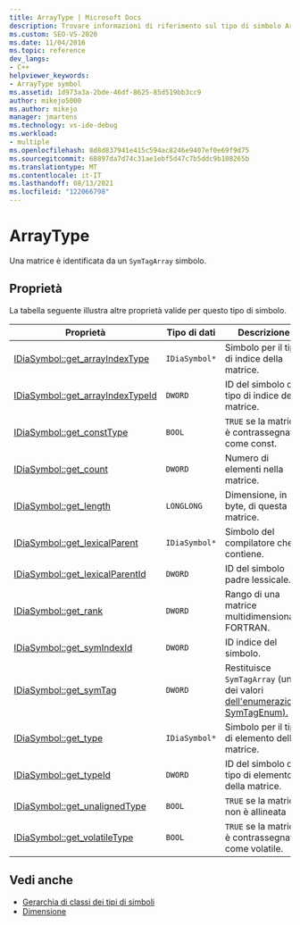 ```yaml
---
title: ArrayType | Microsoft Docs
description: Trovare informazioni di riferimento sul tipo di simbolo ArrayType (SymTagArray) nell'SDK Visual Studio di accesso all'interfaccia di debug.
ms.custom: SEO-VS-2020
ms.date: 11/04/2016
ms.topic: reference
dev_langs:
- C++
helpviewer_keywords:
- ArrayType symbol
ms.assetid: 1d973a3a-2bde-46df-8625-85d519bb3cc9
author: mikejo5000
ms.author: mikejo
manager: jmartens
ms.technology: vs-ide-debug
ms.workload:
- multiple
ms.openlocfilehash: 8d8d837941e415c594ac8246e9407ef0e69f9d75
ms.sourcegitcommit: 68897da7d74c31ae1ebf5d47c7b5ddc9b108265b
ms.translationtype: MT
ms.contentlocale: it-IT
ms.lasthandoff: 08/13/2021
ms.locfileid: "122066798"
---
```

# <a name="arraytype"></a>ArrayType
Una matrice è identificata da un `SymTagArray` simbolo.

## <a name="properties"></a>Proprietà
 La tabella seguente illustra altre proprietà valide per questo tipo di simbolo.

|Proprietà|Tipo di dati|Descrizione|
|--------------|---------------|-----------------|
|[IDiaSymbol::get_arrayIndexType](../../debugger/debug-interface-access/idiasymbol-get-arrayindextype.md)|`IDiaSymbol*`|Simbolo per il tipo di indice della matrice.|
|[IDiaSymbol::get_arrayIndexTypeId](../../debugger/debug-interface-access/idiasymbol-get-arrayindextypeid.md)|`DWORD`|ID del simbolo del tipo di indice della matrice.|
|[IDiaSymbol::get_constType](../../debugger/debug-interface-access/idiasymbol-get-consttype.md)|`BOOL`|`TRUE` se la matrice è contrassegnata come const.|
|[IDiaSymbol::get_count](../../debugger/debug-interface-access/idiasymbol-get-count.md)|`DWORD`|Numero di elementi nella matrice.|
|[IDiaSymbol::get_length](../../debugger/debug-interface-access/idiasymbol-get-length.md)|`LONGLONG`|Dimensione, in byte, di questa matrice.|
|[IDiaSymbol::get_lexicalParent](../../debugger/debug-interface-access/idiasymbol-get-lexicalparent.md)|`IDiaSymbol*`|Simbolo del compilatore che lo contiene.|
|[IDiaSymbol::get_lexicalParentId](../../debugger/debug-interface-access/idiasymbol-get-lexicalparentid.md)|`DWORD`|ID del simbolo padre lessicale.|
|[IDiaSymbol::get_rank](../../debugger/debug-interface-access/idiasymbol-get-rank.md)|`DWORD`|Rango di una matrice multidimensionale FORTRAN.|
|[IDiaSymbol::get_symIndexId](../../debugger/debug-interface-access/idiasymbol-get-symindexid.md)|`DWORD`|ID indice del simbolo.|
|[IDiaSymbol::get_symTag](../../debugger/debug-interface-access/idiasymbol-get-symtag.md)|`DWORD`|Restituisce `SymTagArray` (uno dei valori [dell'enumerazione SymTagEnum).](../../debugger/debug-interface-access/symtagenum.md)|
|[IDiaSymbol::get_type](../../debugger/debug-interface-access/idiasymbol-get-type.md)|`IDiaSymbol*`|Simbolo per il tipo di elemento della matrice.|
|[IDiaSymbol::get_typeId](../../debugger/debug-interface-access/idiasymbol-get-typeid.md)|`DWORD`|ID del simbolo del tipo di elemento della matrice.|
|[IDiaSymbol::get_unalignedType](../../debugger/debug-interface-access/idiasymbol-get-unalignedtype.md)|`BOOL`|`TRUE` se la matrice non è allineata|
|[IDiaSymbol::get_volatileType](../../debugger/debug-interface-access/idiasymbol-get-volatiletype.md)|`BOOL`|`TRUE` se la matrice è contrassegnata come volatile.|

## <a name="see-also"></a>Vedi anche
- [Gerarchia di classi dei tipi di simboli](../../debugger/debug-interface-access/class-hierarchy-of-symbol-types.md)
- [Dimensione](../../debugger/debug-interface-access/dimension.md)